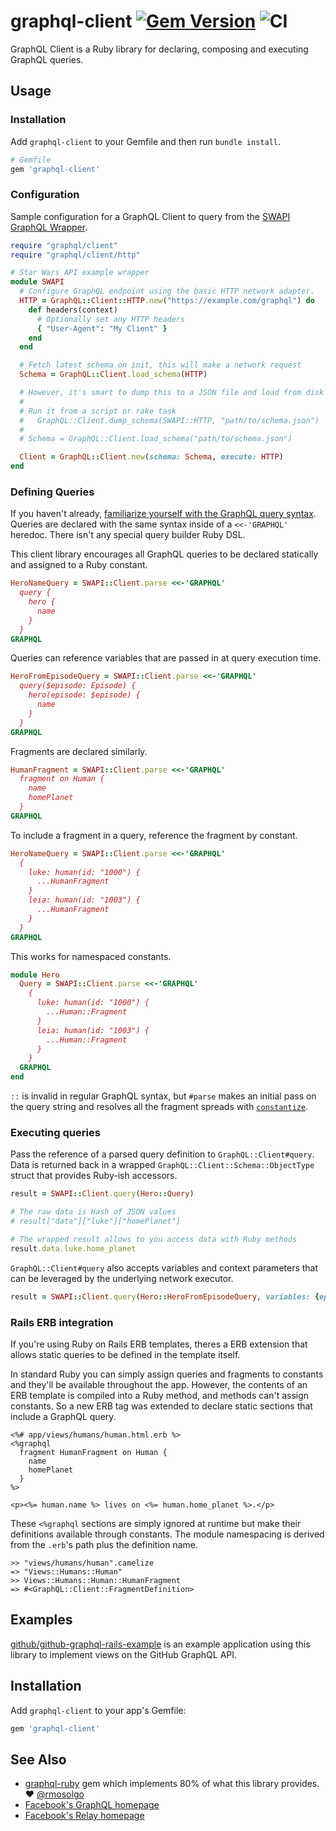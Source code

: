 # graphql-client [![Gem Version](https://badge.fury.io/rb/graphql-client.svg)](https://badge.fury.io/rb/graphql-client) ![CI](https://github.com/github/graphql-client/workflows/CI/badge.svg)

GraphQL Client is a Ruby library for declaring, composing and executing GraphQL queries.

## Usage

### Installation

Add `graphql-client` to your Gemfile and then run `bundle install`.

```ruby
# Gemfile
gem 'graphql-client'
```

### Configuration

Sample configuration for a GraphQL Client to query from the [SWAPI GraphQL Wrapper](https://github.com/graphql/swapi-graphql).

```ruby
require "graphql/client"
require "graphql/client/http"

# Star Wars API example wrapper
module SWAPI
  # Configure GraphQL endpoint using the basic HTTP network adapter.
  HTTP = GraphQL::Client::HTTP.new("https://example.com/graphql") do
    def headers(context)
      # Optionally set any HTTP headers
      { "User-Agent": "My Client" }
    end
  end  

  # Fetch latest schema on init, this will make a network request
  Schema = GraphQL::Client.load_schema(HTTP)

  # However, it's smart to dump this to a JSON file and load from disk
  #
  # Run it from a script or rake task
  #   GraphQL::Client.dump_schema(SWAPI::HTTP, "path/to/schema.json")
  #
  # Schema = GraphQL::Client.load_schema("path/to/schema.json")

  Client = GraphQL::Client.new(schema: Schema, execute: HTTP)
end
```

### Defining Queries

If you haven't already, [familiarize yourself with the GraphQL query syntax](http://graphql.org/docs/queries/). Queries are declared with the same syntax inside of a `<<-'GRAPHQL'` heredoc. There isn't any special query builder Ruby DSL.

This client library encourages all GraphQL queries to be declared statically and assigned to a Ruby constant.

```ruby
HeroNameQuery = SWAPI::Client.parse <<-'GRAPHQL'
  query {
    hero {
      name
    }
  }
GRAPHQL
```

Queries can reference variables that are passed in at query execution time.

```ruby
HeroFromEpisodeQuery = SWAPI::Client.parse <<-'GRAPHQL'
  query($episode: Episode) {
    hero(episode: $episode) {
      name
    }
  }
GRAPHQL
```

Fragments are declared similarly.

```ruby
HumanFragment = SWAPI::Client.parse <<-'GRAPHQL'
  fragment on Human {
    name
    homePlanet
  }
GRAPHQL
```

To include a fragment in a query, reference the fragment by constant.

```ruby
HeroNameQuery = SWAPI::Client.parse <<-'GRAPHQL'
  {
    luke: human(id: "1000") {
      ...HumanFragment
    }
    leia: human(id: "1003") {
      ...HumanFragment
    }
  }
GRAPHQL
```

This works for namespaced constants.

```ruby
module Hero
  Query = SWAPI::Client.parse <<-'GRAPHQL'
    {
      luke: human(id: "1000") {
        ...Human::Fragment
      }
      leia: human(id: "1003") {
        ...Human::Fragment
      }
    }
  GRAPHQL
end
```

`::` is invalid in regular GraphQL syntax, but `#parse` makes an initial pass on the query string and resolves all the fragment spreads with [`constantize`](http://api.rubyonrails.org/classes/ActiveSupport/Inflector.html#method-i-constantize).

### Executing queries

Pass the reference of a parsed query definition to `GraphQL::Client#query`. Data is returned back in a wrapped `GraphQL::Client::Schema::ObjectType` struct that provides Ruby-ish accessors.

```ruby
result = SWAPI::Client.query(Hero::Query)

# The raw data is Hash of JSON values
# result["data"]["luke"]["homePlanet"]

# The wrapped result allows to you access data with Ruby methods
result.data.luke.home_planet
```

`GraphQL::Client#query` also accepts variables and context parameters that can be leveraged by the underlying network executor.

```ruby
result = SWAPI::Client.query(Hero::HeroFromEpisodeQuery, variables: {episode: "JEDI"}, context: {user_id: current_user_id})
```

### Rails ERB integration

If you're using Ruby on Rails ERB templates, theres a ERB extension that allows static queries to be defined in the template itself.

In standard Ruby you can simply assign queries and fragments to constants and they'll be available throughout the app. However, the contents of an ERB template is compiled into a Ruby method, and methods can't assign constants. So a new ERB tag was extended to declare static sections that include a GraphQL query.

```erb
<%# app/views/humans/human.html.erb %>
<%graphql
  fragment HumanFragment on Human {
    name
    homePlanet
  }
%>

<p><%= human.name %> lives on <%= human.home_planet %>.</p>
```

These `<%graphql` sections are simply ignored at runtime but make their definitions available through constants. The module namespacing is derived from the `.erb`'s path plus the definition name.

```
>> "views/humans/human".camelize
=> "Views::Humans::Human"
>> Views::Humans::Human::HumanFragment
=> #<GraphQL::Client::FragmentDefinition>
```

## Examples

[github/github-graphql-rails-example](https://github.com/github/github-graphql-rails-example) is an example application using this library to implement views on the GitHub GraphQL API.

## Installation

Add `graphql-client` to your app's Gemfile:

```ruby
gem 'graphql-client'
```

## See Also

* [graphql-ruby](https://github.com/rmosolgo/graphql-ruby) gem which implements 80% of what this library provides. ❤️ [@rmosolgo](https://github.com/rmosolgo)
* [Facebook's GraphQL homepage](http://graphql.org/)
* [Facebook's Relay homepage](https://facebook.github.io/relay/)
